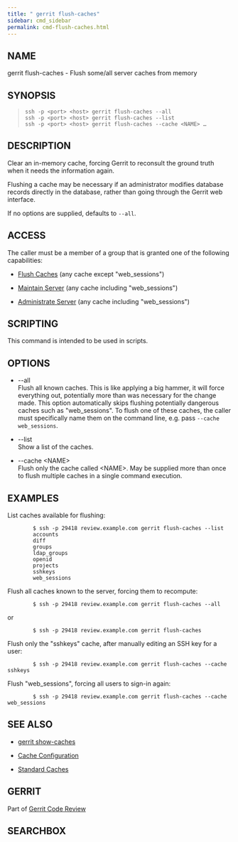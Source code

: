 ```yaml
---
title: " gerrit flush-caches"
sidebar: cmd_sidebar
permalink: cmd-flush-caches.html
---
```

## NAME

gerrit flush-caches - Flush some/all server caches from memory

## SYNOPSIS

> 
> 
>     ssh -p <port> <host> gerrit flush-caches --all
>     ssh -p <port> <host> gerrit flush-caches --list
>     ssh -p <port> <host> gerrit flush-caches --cache <NAME> …

## DESCRIPTION

Clear an in-memory cache, forcing Gerrit to reconsult the ground truth
when it needs the information again.

Flushing a cache may be necessary if an administrator modifies database
records directly in the database, rather than going through the Gerrit
web interface.

If no options are supplied, defaults to `--all`.

## ACCESS

The caller must be a member of a group that is granted one of the
following capabilities:

  - [Flush Caches](access-control.html#capability_flushCaches) (any
    cache except "web\_sessions")

  - [Maintain Server](access-control.html#capability_maintainServer)
    (any cache including "web\_sessions")

  - [Administrate
    Server](access-control.html#capability_administrateServer) (any
    cache including "web\_sessions")

## SCRIPTING

This command is intended to be used in scripts.

## OPTIONS

  - \--all  
    Flush all known caches. This is like applying a big hammer, it will
    force everything out, potentially more than was necessary for the
    change made. This option automatically skips flushing potentially
    dangerous caches such as "web\_sessions". To flush one of these
    caches, the caller must specifically name them on the command line,
    e.g. pass `--cache web_sessions`.

  - \--list  
    Show a list of the caches.

  - \--cache \<NAME\>  
    Flush only the cache called \<NAME\>. May be supplied more than once
    to flush multiple caches in a single command execution.

## EXAMPLES

List caches available for flushing:

``` 
        $ ssh -p 29418 review.example.com gerrit flush-caches --list
        accounts
        diff
        groups
        ldap_groups
        openid
        projects
        sshkeys
        web_sessions
```

Flush all caches known to the server, forcing them to recompute:

``` 
        $ ssh -p 29418 review.example.com gerrit flush-caches --all
```

or

``` 
        $ ssh -p 29418 review.example.com gerrit flush-caches
```

Flush only the "sshkeys" cache, after manually editing an SSH key for a
user:

``` 
        $ ssh -p 29418 review.example.com gerrit flush-caches --cache sshkeys
```

Flush "web\_sessions", forcing all users to sign-in
again:

``` 
        $ ssh -p 29418 review.example.com gerrit flush-caches --cache web_sessions
```

## SEE ALSO

  - [gerrit show-caches](cmd-show-caches.html)

  - [Cache Configuration](config-gerrit.html#cache)

  - [Standard Caches](config-gerrit.html#cache_names)

## GERRIT

Part of [Gerrit Code Review](index.html)

## SEARCHBOX

